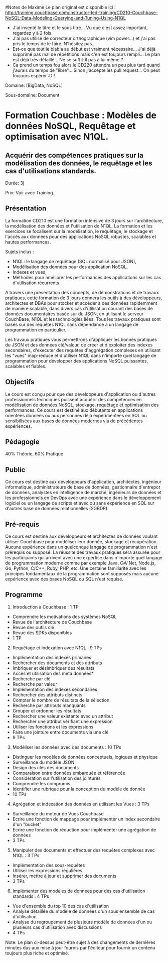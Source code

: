 #Notes de Maxime
Le plan original est disponible ici : http://training.couchbase.com/instructor-led-training/CD210-Couchbase-NoSQL-Data-Modeling-Querying-and-Tuning-Using-N1QL

* J'ai inventé le titre et le sous titre... Vu que c'est assez important, regardez y à 2 fois.
* J'ai pas utilisé de correcteur orthographique (vim power...) et j'ai pas pris le temps de le faire. N'hésitez pas...
* Est-ce que tout le blabla au début est vraiment nécessaire... J'ai déjà supprimé pas mal de répétitions mais c'en est toujours rempli... Le plan est déjà très détaillé... Ne se suffit-il pas à lui même ?
* Ca prend un temps fou alors le CD220 attendra un peu plus tard quand j'aurais du temps de "libre"... Sinon j'accepte les pull request... On peut toujours espérer :D !

Domaine: [BigData, NoSQL]

Sous-domaine: Document

# Formation Couchbase : Modèles de données NoSQL, Requêtage et optimisation avec N1QL.
## Acquérir des compétences pratiques sur la modélisation des données, le requêtage et les cas d'utilisations standards.
Durée: 3j

Prix: Voir avec Training.
## Présentation
La formation CD210 est une formation intensive de 3 jours sur l'architecture, la modélisation des données et l'utilisation de N1QL. La formation et les exercices se focalisent sur la modélisation, le requêtage, le stockage et l'accès aux données pour des applications NoSQL robustes, scalables et hautes performances. 

Sujets inclus : 
- N1QL: le langage de requêtage (SQL normalisé pour JSON), 
- Modélisation des données pour des application NoSQL, 
- Indexes et vues,
- Méthodes pour améliorer les performances des applications sur les cas d'utilisation récurrents.

A travers une présentation des concepts, de démonstrations et de travaux pratiques, cette formation de 3 jours donnera les outils à des développeurs, architectes et DBAs pour stocker et accéder à des données rapidemment de manière scalable, dans divers cas d'utilisation courant des bases de données documentaires basée sur du JSON, en utilisant le serveur CouchBase, N1QL et les technologies liées.
Tous les travaux pratiques sont basés sur des requêtes N1QL sans dépendance à un langage de programmation en particulier.

Les travaux pratiques vous permettrons d'appliquer les bonnes pratiques du JSON et des données clé/valeur, de créer et d'exploiter des indexes secondaires, d'executer des requêtes d'aggrégation complexes en utilisant les "vues" map-reduce et d'utiliser N1QL dans n'importe quel langage de programmation pour développer des applications NoSQL puissantes, scalables et fiables.

## Objectifs
Le cours est conçu pour que des développeurs d'application ou d'autres professionnels techniques puissent acquérir des compétences en modélisation de données NoSQL, stockage, requêtage et optimisation des performances. Ce cours est destiné aux débutants en applications orientées données ou aux personnes déjà expérimentées en SQL ou sensibilisées aux bases de données modernes via de précédentes expériences.
## Pédagogie
40% Théorie, 60% Pratique
## Public
Ce cours est destiné aux développeurs d'application, architectes, ingénieur informatique, administrateurs de base de données, gestionnaire d'entrepot de données, analystes en intelligence de marché, ingénieurs de données et les professionnels en DevOps avec une expérience dans le développement logiciel ou un langage de scripts et avec ou sans expérience en SQL sur d'autres base de données relationnelles (SGBDR).
## Pré-requis
Ce cours est destiné aux développeurs et architectes de données voulant utiliser Couchbase pour modéliser leur donnée, stockage et récupération. Aucune expérience dans un quelconque langage de programmation n'est prérequis ou supposé. La réussite des travaux pratiques sera assurée pour les participants qui arrivent avec une expertise dans n'importe quel langage de programmation moderne comme par exemple Java, C#/.Net, Node.js, Go, Python, C/C++, Ruby, PHP, etc. Une certaine familiarité avec les principes fondamentaux de la programmation sont supposés mais aucune expérience avec des bases NoSQL ou SQL n'est requise.
## Programme
1. Introduction à Couchbase : 1 TP
  * Comprendre les motivations des systèmes NoSQL
  * Revue de l'architecture de Couchbase
  * Revue des outils clé
  * Revue des SDKs disponibles
  * 1 TP
2. Requêtage et indexation avec N1QL : 9 TPs
  * Implémentation des indexes primaires
  * Rechercher des documents et des attributs
  * Imbriquer et désimbriquer des résultats
  * Accès et utilisation des meta données*
  * Recherche par clé
  * Recherche par valeur
  * Implémentation des indexes secondaires
  * Rechercher des attributs distincts
  * Compter le nombre de résultats de la sélection
  * Recherche par attributs manquants
  * Grouper et ordonner les résultats
  * Rechercher une valeur existante avec un attribut
  * Rechercher une attribut vérifiant une expression
  * Utiliser les fonctions et les expressions
  * Faire une jointure entre documents via une clé
  * 9 TPs
3. Modéliser les données avec des documents : 10 TPs
  * Distinguer les modèles de données conceptuels, logiques et physique
  * Surveillance du modèle JSON
  * Design des clés des documents
  * Comparaison entre données embarquée et référencée
  * Considération sur l'utilisation des jointures
  * Comprendre les compromis
  * Identifier une rubrique pour la conception du modèle de donnée
  * 10 TPs 
4. Agrégation et indexation des données en utilisant les Vues : 3 TPs
  * Surveillance du moteur de Vues Couchbase
  * Ecrire une fonction de mappage pour implémenter un index secondaire d'un "bucket"
  * Ecrire une fonction de réduction pour implémenter une agrégation de données
  * 3 TPs
5. Manipuler des documents et effectuer des requêtes complexes avec N1QL : 3 TPs
  * Implémentation des sous-requêtes
  * Utiliser les expressions régulières
  * Insérer, mettre à jour et supprimer des documents
  * 3 TPs
6. Implémenter des modèles de données pour des cas d'utilisation standards : 4 TPs
  * Vue d'ensemble du top 10 des cas d'utilisation
  * Analyse détaillée du modèle de données d'un sous ensemble de cas d'utilisation
  * Analyse du regroupement de plusieurs modèle de données d'un ou plusieurs cas d'utilisation avec discussions
  * 4 TPs 


Note: Le plan ci-dessus peut-être sujet à des changements de dernières minutes dus aux mise à jour fournis par l'éditeur pour fournir un contenu toujours plus riche et optimisé.

